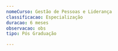 ```yaml
---
nomeCurso: Gestão de Pessoas e Liderança
classificacao: Especialização
duracao: 6 meses
observacao: obs
tipo: Pós Graduação

---
```


